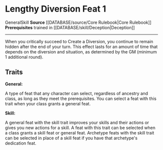 ﻿---
feat: Lengthy Diversion
id: '810'
level: '1'
name: Lengthy Diversion
prerequisite: Trained in [[DATABASE/skill/Deception|Deception]]
rarity: Common
source: '[[DATABASE/source/Core Rulebook|Core Rulebook]]'
subcategory: deception
trait:
- '[[DATABASE/trait/General|General]]'
- '[[DATABASE/trait/Skill|Skill]]'
type: Feat

---
# Lengthy Diversion <span class="item-type">Feat 1</span>

<span class="item-trait">General</span><span class="item-trait">Skill</span>
**Source** [[DATABASE/source/Core Rulebook|Core Rulebook]] 
**Prerequisites** trained in [[DATABASE/skill/Deception|Deception]]

---
When you critically succeed to Create a Diversion, you continue to remain hidden after the end of your turn. This effect lasts for an amount of time that depends on the diversion and situation, as determined by the GM (minimum 1 additional round).

## Traits

**General:**

A type of feat that any character can select, regardless of ancestry and class, as long as they meet the prerequisites. You can select a feat with this trait when your class grants a general feat.

**Skill:**

A general feat with the skill trait improves your skills and their actions or gives you new actions for a skill. A feat with this trait can be selected when a class grants a skill feat or general feat. Archetype feats with the skill trait can be selected in place of a skill feat if you have that archetype's dedication feat.